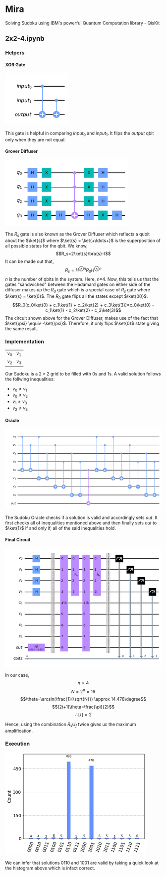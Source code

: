 # Mira
Solving Sudoku using IBM's powerful Quantum Computation library - QisKit

## 2x2-4.ipynb
### Helpers
#### XOR Gate
![XOR Gate](./assets/images/xor.png)

This gate is helpful in comparing $input_0$ and $input_1$. It flips the $output$ qbit only when they are not equal.

#### Grover Diffuser
![Grover Diffuser](./assets/images/diffuser.png)

The $R_s$ gate is also known as the Grover Diffuser which reflects a qubit about the $\ket{s}$ where $\ket{s} = \ket{+\ldots+}$ is the superposition of all possible states for the qbit. We know,
$$R_s=2\ket{s}\bra{s}-I$$
It can be made out that,
$$R_s=H^{\otimes n}R_0H^{\otimes n}$$
$n$ is the number of qbits in the system. Here, $n$=4. Now, this tells us that the gates "sandwiched" between the Hadamard gates on either side of the diffuser makes up the $R_0$ gate which is a special case of $R_s$ gate where $\ket{s} = \ket{0}$.
The $R_0$ gate flips all the states except $\ket{00}$.
$$R_0(c_0\ket{0} + c_1\ket{1} + c_2\ket{2} + c_3\ket{3})=c_0\ket{0} - c_1\ket{1} - c_2\ket{2} - c_3\ket{3}$$
The circuit shown above for the Grover Diffuser, makes use of the fact that $\ket{\psi} \equiv -\ket{\psi}$. Therefore, it only flips $\ket{0}$ state giving the same result.

### Implementation
<table>
    <tr>
        <td>v<sub>0</sub></td>
        <td>v<sub>1</sub></td>
    </tr>
    <tr>
        <td>v<sub>2</sub></td>
        <td>v<sub>3</sub></td>
    </tr>
</table>

<!-- | --- | --- |
| $v_0$ | $v_{1}$ |
| $v_2$ | $v_{3}$ | -->

Our Sudoku is a $2\times2$ grid to be filled with 0s and 1s. A valid solution follows the follwing inequalities:

- $v_0 \neq v_1$
- $v_0 \neq v_2$
- $v_1 \neq v_3$
- $v_2 \neq v_3$

#### Oracle
![](./assets/images/oracle.png)

The Sudoku Oracle checks if a solution is valid and accordingly sets $out$. It first checks all of inequalities mentioned above and then finally sets $out$ to $\ket{1}$ if and only if, all of the said inequalities hold.

#### Final Circuit
![](./assets/images/qc.png)

In our case,
$$n=4$$
$$N=2^n=16$$
$$\theta=\arcsin(\frac{1}{\sqrt{N}}) \approx 14.478\degree$$
$$(2t+1)\theta=\frac{\pi}{2}$$
$$\therefore \lfloor t \rfloor=2$$

Hence, using the combination $R_s U_f$ twice gives us the maximum amplification.

### Execution
![](./assets/images/hist.png)

We can infer that solutions 0110 and 1001 are valid by taking a quick look at the histogram above which is infact correct.
